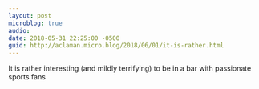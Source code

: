 ```yaml
---
layout: post
microblog: true
audio: 
date: 2018-05-31 22:25:00 -0500
guid: http://aclaman.micro.blog/2018/06/01/it-is-rather.html
---
```

It is rather interesting (and mildly terrifying) to be in a bar with passionate sports fans
